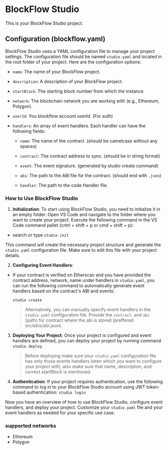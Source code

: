 # BlockFlow Studio

This is your BlockFlow Studio project.

## Configuration (blockflow.yaml)

BlockFlow Studio uses a YAML configuration file to manage your project settings. The configuration file should be named `studio.yaml` and located in the root folder of your project. Here are the configuration options:

- `name`: The name of your BlockFlow project.

- `description`: A description of your BlockFlow project.

- `startBlock`: The starting block number from which the instance

- `network`: The blockchain network you are working with (e.g., Ethereum, Polygon).

- `userId`: You blockflow account userId. (For auth)

- `handlers`: An array of event handlers. Each handler can have the following fields:

  - `name`: The name of the contract. (should be camelcase without any spaces)

  - `contract`: The contract address to sync. (should be in string format)

  - `event`: The event signature. (generated by studio create command)

  - `abi`: The path to the ABI file for the contract. (should end with `.json`)

  - `handler`: The path to the code Handler file.

### How to Use BlockFlow Studio

1. **Initialization**: To start using BlockFlow Studio, you need to initialize it in an empty folder. Open VS Code and navigate to the folder where you want to create your project. Execute the following command in the VS Code command pallet (cntrl + shift + p or cmd + shift + p):

- search or type `studio init`

This command will create the necessary project structure and generate the `studio.yaml` configuration file. Make sure to edit this file with your project details.

2. **Configuring Event Handlers**:

- If your contract is verified on Etherscan and you have provided the contract address, network, name under handlers in `studio.yaml`, you can run the following command to automatically generate event handlers based on the contract's ABI and events:

  ```
  studio create
  ```

  > Alternatively, you can manually specify event handlers in the `studio.yaml` configuration file. Provide the `contract`, and `abi` (path) for contract where the abi is stored (preffered src/abis/abi.json).

3. **Deploying Your Project**:
   Once your project is configured and event handlers are defined, you can deploy your project by running command `studio deploy`.

   > Before deploying make sure your `studio.yaml` configuration file has only those events handlers listen which you want to configure your project with, also make sure that name, description, and correct startBlock is mentioned.

4. **Authentication**: If your project requires authentication, use the following command to log in to your BlockFlow Studio account using JWT token-based authentication: `studio login`

Now you have an overview of how to use BlockFlow Studio, configure event handlers, and deploy your project. Customize your `studio.yaml` file and your event handlers as needed for your specific use case.

### supported networks

- Ethereum
- Polygon
